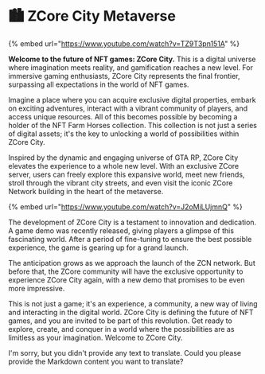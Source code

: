 # 🏙 ZCore City Metaverse

{% embed url="https://www.youtube.com/watch?v=TZ9T3pn151A" %}

**Welcome to the future of NFT games: ZCore City.** This is a digital universe where imagination meets reality, and gamification reaches a new level. For immersive gaming enthusiasts, ZCore City represents the final frontier, surpassing all expectations in the world of NFT games.

Imagine a place where you can acquire exclusive digital properties, embark on exciting adventures, interact with a vibrant community of players, and access unique resources. All of this becomes possible by becoming a holder of the NFT Farm Horses collection. This collection is not just a series of digital assets; it's the key to unlocking a world of possibilities within ZCore City.

Inspired by the dynamic and engaging universe of GTA RP, ZCore City elevates the experience to a whole new level. With an exclusive ZCore server, users can freely explore this expansive world, meet new friends, stroll through the vibrant city streets, and even visit the iconic ZCore Network building in the heart of the metaverse.

{% embed url="https://www.youtube.com/watch?v=J2oMiLUjmnQ" %}

The development of ZCore City is a testament to innovation and dedication. A game demo was recently released, giving players a glimpse of this fascinating world. After a period of fine-tuning to ensure the best possible experience, the game is gearing up for a grand launch.

The anticipation grows as we approach the launch of the ZCN network. But before that, the ZCore community will have the exclusive opportunity to experience ZCore City again, with a new demo that promises to be even more impressive.

This is not just a game; it's an experience, a community, a new way of living and interacting in the digital world. ZCore City is defining the future of NFT games, and you are invited to be part of this revolution. Get ready to explore, create, and conquer in a world where the possibilities are as limitless as your imagination. Welcome to ZCore City.

I'm sorry, but you didn't provide any text to translate. Could you please provide the Markdown content you want to translate?
